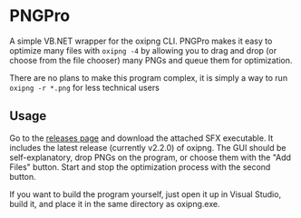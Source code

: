 ﻿# PNGPro

A simple VB.NET wrapper for the oxipng CLI.
PNGPro makes it easy to optimize many files with `oxipng -4` by allowing you to drag and drop (or choose from the file chooser)
many PNGs and queue them for optimization.

There are no plans to make this program complex, it is simply a way to run `oxipng -r *.png` for less technical users

## Usage

Go to the [releases page](https://github.com/chocolatkey/PNGPro/releases) and download the attached SFX executable. It includes the latest release (currently v2.2.0) of oxipng.
The GUI should be self-explanatory, drop PNGs on the program, or choose them with the "Add Files" button. Start and stop the optimization process with the second button.

If you want to build the program yourself, just open it up in Visual Studio, build it, and place it in the same directory as oxipng.exe.